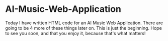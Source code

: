 # AI-Music-Web-Application
Today I have written HTML code for an AI Music Web Application. There are going to be 4 more of these things later on. This is just the beginning. Hope to see you soon, and that you enjoy it, because that's what matters!
